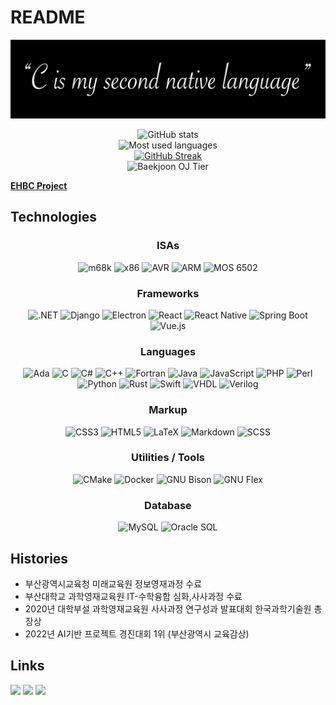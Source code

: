 # README

<div align="center">

![banner](gh-banner.png)

</div>

<div align="center">

![GitHub stats](https://github-readme-stats.vercel.app/api?username=kms1212&theme=gruvbox) <br/>
![Most used languages](https://github-readme-stats.vercel.app/api/top-langs/?username=kms1212&layout=compact&langs_count=10&cache_seconds=1800&theme=gruvbox) <br/>
[![GitHub Streak](https://streak-stats.demolab.com?user=kms1212&theme=github-dark&hide_border=true)](https://git.io/streak-stats) <br/>
![Baekjoon OJ Tier](http://mazassumnida.wtf/api/v2/generate_badge?boj=kms1212)
  
</div>

**[EHBC Project](https://github.com/ehbc-project)**

## Technologies
<div align="center">

### ISAs
![m68k](https://img.shields.io/badge/m68k-E1140A?style=flat-square&logo=Motorola&logoColor=white)
![x86](https://img.shields.io/badge/x86-0071C5?style=flat-square&logo=Intel&logoColor=white)
![AVR](https://img.shields.io/badge/AVR-2961B8?style=flat-square&logoColor=white)
![ARM](https://img.shields.io/badge/ARM-0091BD?style=flat-square&logo=Arm&logoColor=white)
![MOS 6502](https://img.shields.io/badge/MOS%206502-000000?style=flat-square&logoColor=white)

### Frameworks
![.NET](https://img.shields.io/badge/.NET-512BD4?style=flat-square&logo=.NET&logoColor=white)
![Django](https://img.shields.io/badge/Django-092E20?style=flat-square&logo=Django&logoColor=white)
![Electron](https://img.shields.io/badge/Electron-47848F?style=flat-square&logo=Electron&logoColor=white)
![React](https://img.shields.io/badge/React-61DAFB?style=flat-square&logo=React&logoColor=black)
![React Native](https://img.shields.io/badge/React%20Native-61DAFB?style=flat-square&logo=React&logoColor=black)
![Spring Boot](https://img.shields.io/badge/Spring%20Boot-6DB33F?style=flat-square&logo=Spring%20Boot&logoColor=white)
![Vue.js](https://img.shields.io/badge/Vue.js-4FC08D?style=flat-square&logo=Vue.js&logoColor=white)

### Languages
![Ada](https://img.shields.io/badge/Ada-000000?style=flat-square)
![C](https://img.shields.io/badge/C-A8B9CC?style=flat-square&logo=C&logoColor=white)
![C#](https://img.shields.io/badge/C%23-064F8C?style=flat-square&logo=C%20Sharp&logoColor=white)
![C++](https://img.shields.io/badge/C%2B%2B-00599C?style=flat-square&logo=C%2B%2B&logoColor=white)
![Fortran](https://img.shields.io/badge/Fortran-734F96?style=flat-square&logo=Fortran&logoColor=white)
![Java](https://img.shields.io/badge/Java-007396?style=flat-square)
![JavaScript](https://img.shields.io/badge/JavaScript-F7DF1E?style=flat-square&logo=JavaScript&logoColor=black)
![PHP](https://img.shields.io/badge/PHP-777BB4?style=flat-square&logo=PHP&logoColor=white)
![Perl](https://img.shields.io/badge/Perl-39457E?style=flat-square&logo=Perl&logoColor=white)
![Python](https://img.shields.io/badge/Python-3776AB?style=flat-square&logo=Python&logoColor=white)
![Rust](https://img.shields.io/badge/Rust-black?style=flat-square&logo=Rust&logoColor=white)
![Swift](https://img.shields.io/badge/Swift-F05138?style=flat-square&logo=Swift&logoColor=white)
![VHDL](https://img.shields.io/badge/VHDL-000000?style=flat-square)
![Verilog](https://img.shields.io/badge/Verilog-000000?style=flat-square)

### Markup
![CSS3](https://img.shields.io/badge/CSS3-1572B6?style=flat-square&logo=CSS3&logoColor=white)
![HTML5](https://img.shields.io/badge/HTML5-E34F26?style=flat-square&logo=HTML5&logoColor=white)
![LaTeX](https://img.shields.io/badge/LaTeX-008080?style=flat-square&logo=LaTeX&logoColor=white)
![Markdown](https://img.shields.io/badge/Markdown-000000?style=flat-square&logo=Markdown&logoColor=white)
![SCSS](https://img.shields.io/badge/SCSS-CC6699?style=flat-square&logo=SASS&logoColor=white)

### Utilities / Tools
![CMake](https://img.shields.io/badge/CMake-064F8C?style=flat-square&logo=CMake&logoColor=white)
![Docker](https://img.shields.io/badge/Docker-2496ED?style=flat-square&logo=Docker&logoColor=white)
![GNU Bison](https://img.shields.io/badge/GNU%20Bison-A42E2B?style=flat-square&logo=GNU&logoColor=white)
![GNU Flex](https://img.shields.io/badge/GNU%20Flex-A42E2B?style=flat-square&logo=GNU&logoColor=white)

### Database
![MySQL](https://img.shields.io/badge/MySQL-4479A1?style=flat-square&logo=MySQL&logoColor=white)
![Oracle SQL](https://img.shields.io/badge/Oracle%20SQL-CC6699?style=flat-square&logo=Oracle&logoColor=white)

</div>

## Histories
- 부산광역시교육청 미래교육원 정보영재과정 수료
- 부산대학교 과학영재교육원 IT-수학융합 심화,사사과정 수료
- 2020년 대학부설 과학영재교육원 사사과정 연구성과 발표대회 한국과학기술원 총장상
- 2022년 AI기반 프로젝트 경진대회 1위 (부산광역시 교육감상)

## Links
<a href="https://github.com/kms1212" target="_blank"><img src="https://img.shields.io/badge/GitHub-181717?style=flat-square&logo=GitHub&logoColor=white"/></a>
<a href="https://kms1212.github.io" target="_blank"><img src="https://img.shields.io/badge/GitHub%20Pages-222222?style=flat-square&logo=GitHub%20Pages&logoColor=white"/></a>
<a href="https://velog.io/@kms1212" target="_blank"><img src="https://img.shields.io/badge/Velog-20C997?style=flat-square&logo=Velog&logoColor=black"/></a>
